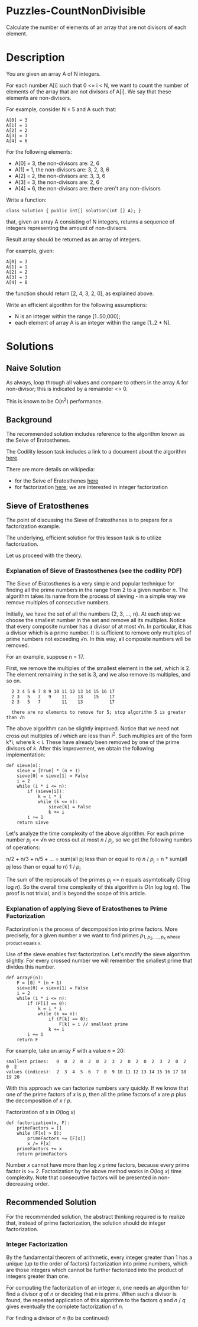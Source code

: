 # Puzzles-CountNonDivisible

Calculate the number of elements of an array that are not divisors of each element.

# Description

You are given an array A of N integers.

For each number A[i] such that 0 <= i < N, we want to count the number of elements
of the array that are not divisors of A[i]. We say that these elements are non-divisors.

For example, consider N = 5 and A such that:

```
A[0] = 3
A[1] = 1
A[2] = 2
A[3] = 3
A[4] = 6
```

For the following elements:

- A[0] = 3, the non-divisors are: 2, 6
- A[1] = 1, the non-divisors are: 3, 2, 3, 6
- A[2] = 2, the non-divisors are: 3, 3, 6
- A[3] = 3, the non-divisors are: 2, 6
- A[4] = 6, the non-divisors are: there aren't any non-divisors

Write a function:

```
class Solution { public int[] solution(int [] A); }
```

that, given an array A consisting of N integers, returns a sequence of integers representing the amount of non-divisors.

Result array should be returned as an array of integers.

For example, given:

```
A[0] = 3
A[1] = 1
A[2] = 2
A[3] = 3
A[4] = 6
```

the function should return [2, 4, 3, 2, 0], as explained above.

Write an efficient algorithm for the following assumptions:

- N is an integer within the range [1..50,000];
- each element of array A is an integer within the range [1..2 * N].

# Solutions

## Naive Solution

As always, loop through all values and compare to others in the array A for non-divisor;
this is indicated by a remainder <> 0.

This is known to be O(n<sup>2</sup>) performance.

## Background

The recommended solution includes reference to the algorithm known as the Seive of Eratosthenes.

The Codility lesson task includes a link to a document about the algorithm [here](https://codility.com/media/train/9-Sieve.pdf).

There are more details on wikipedia:

- for the Seive of Eratosthenes [here](https://en.wikipedia.org/wiki/Sieve_of_Eratosthenes) 
- for factorization [here](https://en.wikipedia.org/wiki/Factorization); we are interested in integer factorization

## Sieve of Eratosthenes

The point of discussing the Sieve of Eratosthenes is to prepare for a factorization example.

The underlying, efficient solution for this lesson task is to utilize factorization.

Let us proceed with the theory.

### Explanation of Sieve of Erastosthenes (see the codility PDF)

The Sieve of Eratosthenes is a very simple and popular technique for finding all the prime numbers
in the range from 2 to a given number *n*. The algorithm takes its name from the process of sieving -
in a simple way we remove multiples of consecutive numbers.

Initially, we have the set of all the numbers {2, 3, ..., n}. At each step we choose the
smallest number in the set and remove all its multiples. Notice that every composite number
has a divisor of at most √n. In particular, it has a divisor which is a prime number. It
is sufficient to remove only multiples of prime numbers not exceeding √n. In this way, all
composite numbers will be removed.

For an example, suppose n = 17.

First, we remove the multiples of the smallest element in the set, which is 2.
The element remaining in the set is 3, and we also remove its multiples, and so on.

```
  2 3 4 5 6 7 8 9 10 11 12 13 14 15 16 17
  2 3   5   7   9    11    13    15    17
  2 3   5   7        11    13          17

  there are no elements to remove for 5; stop algorithm 5 is greater than √n
```

The above algorithm can be slightly improved. Notice that we need not cross out multiples
of *i* which are less than *i*<sup>2</sup>. Such multiples are of the form k*i, where k < i.
These have already been removed by one of the prime divisors of *k*. After this improvement,
we obtain the following implementation:

```
def sieve(n):
    sieve = [True] * (n + 1)
    sieve[0] = sieve[1] = False
    i = 2
    while (i * i <= n):
        if (sieve[i]):
            k = i * i
            while (k <= n):
                sieve[k] = False
                k += i
        i += 1
    return sieve
```

Let's analyze the time complexity of the above algorithm. For each prime number *p*<sub>j</sub> <= √n
we cross out at most *n* / *p*<sub>j</sub>, so we get the following numbrs of operations:

n/2 + n/3 + n/5 + ...
 = sum(all pj less than or equal to n) *n* / *p*<sub>j</sub>
 = n * sum(all pj less than or equal to n) 1 / *p*<sub>j</sub>

The sum of the reciprocals of the primes *p*<sub>j</sub> <= *n* equals asymtotically *O*(log log *n*).
So the overall time complexity of this algorithm is *O*(*n* log log *n*). The proof is not trivial,
and is beyond the scope of this article.

### Explanation of applying Sieve of Eratosthenes to Prime Factorization

Factorization is the process of decomposition into prime factors. More precisely, for a given
number *x* we want to find primes *p*<sub>1, *p*<sub>2</sub>, ..., *p*<sub>k</sub> whose product equals *x*.

Use of the sieve enables fast factorization. Let's modify the sieve algorithm slightly.
For every crossed number we will remember the smallest prime that divides this number.

```
def arrayF(n):
    F = [0] * (n + 1)
    sieve[0] = sieve[1] = False
    i = 2
    while (i * i <= n):
        if (F[i] == 0):
            k = i * i
            while (k <= n):
                if (F[k] == 0):
                    F[k] = i // smallest prime
                k += i
        i += 1
    return F
```

For example, take an array *F* with a value *n* = 20:

```
smallest primes:   0  0  2  0  2  0  2  3  2  0  2  0  2  3  2  0  2  0  2
values (indices):  2  3  4  5  6  7  8  9 10 11 12 13 14 15 16 17 18 19 20
```

With this approach we can factorize numbers vary quickly. If we know that one of the prime
factors of *x* is *p*, then all the prime factors of *x* are *p* plus the decomposition of *x* / *p*.


Factorization of x in *O*(log *x*)

```
def factorization(x, F):
    primeFactors = []
    while (F[x] > 0):
        primeFactors += [F[x]]
        x /= F[x]
    primeFactors += x
    return primeFactors
```

Number *x* cannot have more than log *x* prime factors, because every prime factor is >= 2.
Factorization by the above method works in *O*(log *x*) time complexity. Note that consecutive
factors will be presented in non-decreasing order.

## Recommended Solution

For the recommended solution, the abstract thinking required is to realize that, instead of prime factorization,
the solution should do integer factorization.

### Integer Factorization

By the fundamental theorem of arithmetic, every integer greater than 1 has a unique (up to the order of factors)
factorization into prime numbers, which are those integers which cannot be further factorized
into the product of integers greater than one.

For computing the factorization of an integer *n*, one needs an algorithm for find a divisor *q* of *n*
or deciding that *n* is prime. When such a divisor is found, the repeated application of this algorithm
to the factors *q* and *n* / *q* gives eventually the complete factorization of *n*.

For finding a divisor of *n* (to be continued)

